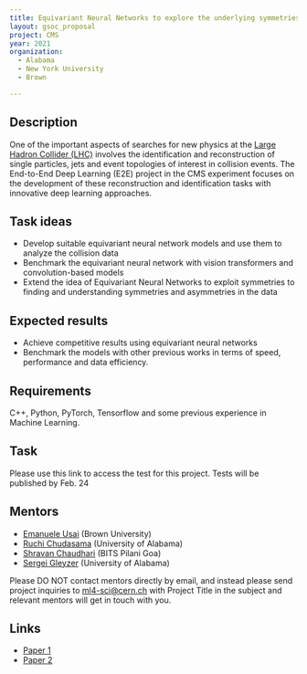```yaml
---
title: Equivariant Neural Networks to explore the underlying symmetries in particle physics events
layout: gsoc_proposal
project: CMS
year: 2021
organization:
  - Alabama
  - New York University
  - Brown

---
```


## Description

One of the important aspects of searches for new physics at the [Large Hadron Collider (LHC)](https://home.cern/science/accelerators/large-hadron-collider) involves the identification and reconstruction of single particles, jets and event topologies of interest in collision events. The End-to-End Deep Learning (E2E) project in the CMS experiment focuses on the development  of these reconstruction and identification tasks with innovative deep learning approaches.   

## Task ideas
 * Develop suitable equivariant neural network models and use them to analyze the collision data
 * Benchmark the equivariant neural network with vision transformers and convolution-based models
 * Extend the idea of Equivariant Neural Networks to exploit symmetries to finding and understanding symmetries and asymmetries in the data

## Expected results
 * Achieve competitive results using equivariant neural networks
 * Benchmark the models with other previous works in terms of speed, performance and data efficiency.


## Requirements
C++, Python, PyTorch, Tensorflow and some previous experience in Machine Learning.

## Task
Please use this link to access the test for this project. Tests will be published by Feb. 24

## Mentors
  * [Emanuele Usai](mailto:ml4-sci@cern.ch) (Brown University)
  * [Ruchi Chudasama](mailto:ml4-sci@cern.ch) (University of Alabama)
  * [Shravan Chaudhari](mailto:ml4-sci@cern.ch) (BITS Pilani Goa)
  * [Sergei Gleyzer](mailto:ml4-sci@cern.ch) (University of Alabama)


Please DO NOT contact mentors directly by email, and instead please send project inquiries to [ml4-sci@cern.ch](mailto:ml4-sci@cern.ch) with Project Title in the subject and relevant mentors will get in touch with you. 

## Links
  * [Paper 1](https://arxiv.org/abs/1807.11916)
  * [Paper 2](https://arxiv.org/abs/1902.08276)